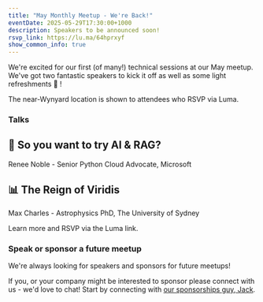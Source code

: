 ```yaml
---
title: "May Monthly Meetup - We're Back!"
eventDate: 2025-05-29T17:30:00+1000
description: Speakers to be announced soon!
rsvp_link: https://lu.ma/64hprxyf
show_common_info: true
---
```


We're excited for our first (of many!) technical sessions at our May meetup. We've got two fantastic speakers to kick it off as well as some light refreshments 🍕 !

The near-Wynyard location is shown to attendees who RSVP via Luma.

### Talks
## 🤖 So you want to try AI & RAG?
​Renee Noble - Senior Python Cloud Advocate, Microsoft

## ​📊 The Reign of Viridis
​Max Charles - Astrophysics PhD, The University of Sydney

Learn more and RSVP via the Luma link.

### Speak or sponsor a future meetup
​We're always looking for speakers and sponsors for future meetups!

If you, or your company might be interested to sponsor please connect with us - we'd love to chat! Start by connecting with [our sponsorships guy, Jack](https://www.linkedin.com/in/gdayitsjack/).

